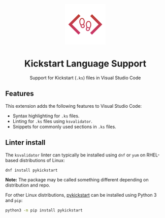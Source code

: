 <div align="center">

<img src="https://raw.githubusercontent.com/95jonpet/kickstart-language-support/main/icon.png" width="128" />

# Kickstart Language Support

Support for Kickstart (`.ks`) files in Visual Studio Code

</div>

## Features

This extension adds the following features to Visual Studio Code:

- Syntax highlighting for `.ks` files.
- Linting for `.ks` files using `ksvalidator`.
- Snippets for commonly used sections in `.ks` files.

## Linter install

The `ksvalidator` linter can typically be installed using `dnf` or `yum` on RHEL-based distributions of Linux:

```bash
dnf install pykickstart
```

**Note:** The package may be called something different depending on distribution and repo.

For other Linux distributions, [pykickstart](https://pypi.org/project/pykickstart/) can be installed using Python 3 and `pip`:

```bash
python3 -m pip install pykickstart
```
